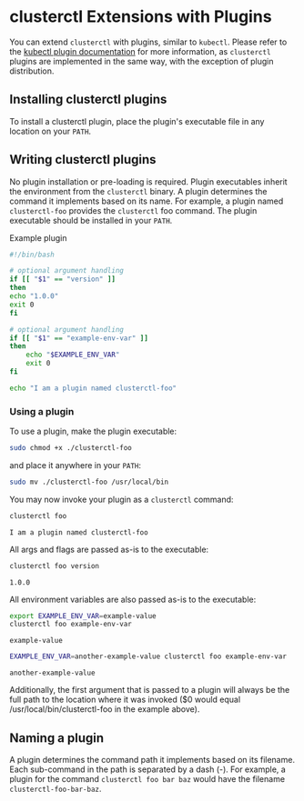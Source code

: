 # clusterctl Extensions with Plugins

You can extend `clusterctl` with plugins, similar to `kubectl`. Please refer to the [kubectl plugin documentation](https://kubernetes.io/docs/tasks/extend-kubectl/kubectl-plugins/) for more information, 
as `clusterctl` plugins are implemented in the same way, with the exception of plugin distribution.

## Installing clusterctl plugins

To install a clusterctl plugin, place the plugin's executable file in any location on your `PATH`.

## Writing clusterctl plugins

No plugin installation or pre-loading is required. Plugin executables inherit the environment from the `clusterctl` binary. A plugin determines the command it implements based on its name. 
For example, a plugin named `clusterctl-foo` provides the `clusterctl` foo command. The plugin executable should be installed in your `PATH`.

Example plugin

```bash
#!/bin/bash

# optional argument handling
if [[ "$1" == "version" ]]
then
echo "1.0.0"
exit 0
fi

# optional argument handling
if [[ "$1" == "example-env-var" ]]
then
    echo "$EXAMPLE_ENV_VAR"
    exit 0
fi

echo "I am a plugin named clusterctl-foo"
```

### Using a plugin
To use a plugin, make the plugin executable:

```bash
sudo chmod +x ./clusterctl-foo
```

and place it anywhere in your `PATH`:

```bash
sudo mv ./clusterctl-foo /usr/local/bin
```

You may now invoke your plugin as a `clusterctl` command:

```bash
clusterctl foo
```

```
I am a plugin named clusterctl-foo
```

All args and flags are passed as-is to the executable:
```bash
clusterctl foo version
```

```
1.0.0
```

All environment variables are also passed as-is to the executable:

```bash
export EXAMPLE_ENV_VAR=example-value
clusterctl foo example-env-var
```

```
example-value
```

```bash
EXAMPLE_ENV_VAR=another-example-value clusterctl foo example-env-var
```

```
another-example-value
```

Additionally, the first argument that is passed to a plugin will always be the full path to the location where it was invoked ($0 would equal /usr/local/bin/clusterctl-foo in the example above).

## Naming a plugin

A plugin determines the command path it implements based on its filename. Each sub-command in the path is separated by a dash (-). For example, a plugin for the command `clusterctl foo bar baz` would have the filename `clusterctl-foo-bar-baz`.
